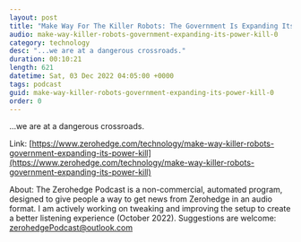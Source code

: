 ```yaml
---
layout: post
title: "Make Way For The Killer Robots: The Government Is Expanding Its Power To Kill"
audio: make-way-killer-robots-government-expanding-its-power-kill-0
category: technology
desc: "...we are at a dangerous crossroads."
duration: 00:10:21
length: 621
datetime: Sat, 03 Dec 2022 04:05:00 +0000
tags: podcast
guid: make-way-killer-robots-government-expanding-its-power-kill-0
order: 0
---
```

...we are at a dangerous crossroads.

Link: [https://www.zerohedge.com/technology/make-way-killer-robots-government-expanding-its-power-kill](https://www.zerohedge.com/technology/make-way-killer-robots-government-expanding-its-power-kill)

About: The Zerohedge Podcast is a non-commercial, automated program, designed to give people a way to get news from Zerohedge in an audio format.  I am actively working on tweaking and improving the setup to create a better listening experience (October 2022).  Suggestions are welcome: [zerohedgePodcast@outlook.com](mailto:zerohedgePodcast@outlook.com)